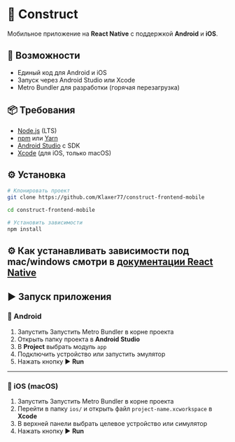 # 📱 Construct

Мобильное приложение на **React Native** с поддержкой **Android** и **iOS**.  

## 🚀 Возможности
- Единый код для Android и iOS  
- Запуск через Android Studio или Xcode  
- Metro Bundler для разработки (горячая перезагрузка)  

## 📦 Требования
- [Node.js](https://nodejs.org/) (LTS)  
- [npm](https://www.npmjs.com/) или [Yarn](https://classic.yarnpkg.com/)  
- [Android Studio](https://developer.android.com/studio) с SDK  
- [Xcode](https://developer.apple.com/xcode/) (для iOS, только macOS)  

## ⚙️ Установка

```bash
# Клонировать проект
git clone https://github.com/Klaxer77/construct-frontend-mobile

cd construct-frontend-mobile

# Установить зависимости
npm install

```

## ⚙️ Как устанавливать зависимости под mac/windows смотри в [документации React Native](https://reactnative.dev/docs/set-up-your-environment?os=macos&platform=android)

## ▶️ Запуск приложения

### 🔹 Android
1. Запустить Запустить Metro Bundler в корне проекта
2. Открыть папку проекта в **Android Studio**  
3. В **Project** выбрать модуль `app`  
4. Подключить устройство или запустить эмулятор  
5. Нажать кнопку ▶ **Run**  

---

### 🔹 iOS (macOS)
1. Запустить Запустить Metro Bundler в корне проекта
2. Перейти в папку `ios/` и открыть файл `project-name.xcworkspace` в **Xcode**  
3. В верхней панели выбрать целевое устройство или симулятор  
4. Нажать кнопку ▶ **Run**  